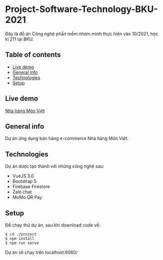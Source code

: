 # Project-Software-Technology-BKU-2021
Đây là đồ án Công nghệ phần mềm nhóm mình thực hiện vào 10/2021, học kì 211 tại BKU.

## Table of contents
* [Live demo](#live-demo)
* [General info](#general-info)
* [Technologies](#technologies)
* [Setup](#setup)


## Live demo
[Nhà hàng Món Việt](https://project-software-technology-bku-2021.vercel.app/home)

## General info
Dự án ứng dụng bán hàng e-commerce Nhà hàng Món Việt.
	
## Technologies
Dự án dược tạo thành với những công nghệ sau:
* VueJS 3.0
* Bootstrap 5
* Firebase Firestore
* Zalo chat
* MoMo QR Pay
	
## Setup
Để chạy thử dự án, sau khi download code về:

```
$ cd ./project
$ npm install
$ npm run serve
```

Dự án sẽ chạy trên localhost:8080/
